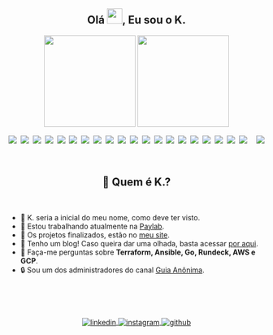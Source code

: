 <h2 align="center">Olá <img src="https://raw.githubusercontent.com/kaueMarques/kaueMarques/master/hi.gif" width="30px">,
  Eu sou o K.</h2>
<p align="center">
  <a><img height="180em" src="https://github-readme-stats.vercel.app/api?username=stephan-lopes&show_icons=true&theme=github_dark&include_all_commits=true&count_private=true" /></a>
  <a> <img height="180em" src="https://github-readme-stats.vercel.app/api/top-langs/?username=stephan-lopes&layout=compact&langs_count=7&theme=github_dark" /></a>
</p>
<a href="https://stephan-lopes.github.io"><img align="right" src="https://gist.githubusercontent.com/stephan-lopes/26c930964dea34c8016f78f74359ebfc/raw/ea2df8510db933babad7e99fdd151a8a436364c0/profile-card.svg" /></a>

<a href><img src="https://img.shields.io/badge/-Linux-05122A?style=flat&logo=linux" /></a>&nbsp;
<a href><img src="https://img.shields.io/badge/-Go-05122A?style=flat&logo=go" /></a>&nbsp;
<a href><img src="https://img.shields.io/badge/-Git-05122A?style=flat&logo=git" /></a>&nbsp;
<a href><img src="https://img.shields.io/badge/-Bash-05122A?style=flat&logo=gnu-bash" /></a>&nbsp;
<a href><img src="https://img.shields.io/badge/-Docker-05122A?style=flat&logo=docker" /></a>&nbsp;
<a href><img src="https://img.shields.io/badge/-Jenkins-05122A?style=flat&logo=jenkins&logoColor=white" /></a>&nbsp;
<a href><img src="https://img.shields.io/badge/-Ansible-05122A?style=flat&logo=ansible" /></a>&nbsp;
<a href><img src="https://img.shields.io/badge/-Vagrant-05122A?style=flat&logo=vagrant" /></a>&nbsp;
<a href><img src="https://img.shields.io/badge/-Terraform-05122A?style=flat&logo=terraform" /></a>&nbsp;
<a href><img src="https://img.shields.io/badge/-Packer-05122A?style=flat&logo=packer" /></a>&nbsp;
<a href><img src="https://img.shields.io/badge/-Consul-05122A?style=flat&logo=consul" /></a>&nbsp;
<a href><img src="https://img.shields.io/badge/-DigitalOcean-05122A?style=flat&logo=digitalocean" /></a>&nbsp;
<a href><img src="https://img.shields.io/badge/-GCP-05122A?style=flat&logo=google-cloud" /></a>&nbsp;
<a href><img src="https://img.shields.io/badge/-AWS-05122A?style=flat&logo=amazon-aws&logoColor=yellow" /></a>&nbsp;
<a href><img src="https://img.shields.io/badge/-OpenVPN-05122A?style=flat&logo=openvpn" /></a>&nbsp;
<a href><img src="https://img.shields.io/badge/-Apache-05122A?style=flat&logo=apache" /></a>&nbsp;
<a href><img src="https://img.shields.io/badge/-NGinX-05122A?style=flat&logo=nginx" /></a>&nbsp;
<a href><img src="https://img.shields.io/badge/-Graylog-05122A?style=flat&logo=graylog" /></a>&nbsp;
<a href><img src="https://img.shields.io/badge/-Prometheus-05122A?style=flat&logo=prometheus" /></a>&nbsp;
<a href><img src="https://img.shields.io/badge/-Grafana-05122A?style=flat&logo=grafana" /></a>&nbsp;

<br>

<h2 align="center">🤔 Quem é K.?</h2>
<br>
<ul>
  <li>🤣 K. seria a inicial do meu nome, como deve ter visto.</li>
  <li>💼 Estou trabalhando atualmente na <a href="https://paylab.com.br">Paylab</a>.</li>
  <li>🚀 Os projetos finalizados, estão no <a href="https://stephan-lopes.github.io">meu site</a>.</li>
  <li>📝 Tenho um blog! Caso queira dar uma olhada, basta acessar <a href="https://stephan-lopes.github.io/blog/">por aqui</a>.</li>
  <li>💬 Faça-me perguntas sobre <b>Terraform, Ansible, Go, Rundeck, AWS e GCP</b>.</li>
  <li>🔒 Sou um dos administradores do canal <a href="https://guiaanonima.com">Guia Anônima</a>.</li>
</ul>

<br>
<br>
<br>


<p align="center">
  <a href="https://linkedin.com/in/kevenstephan" target="_blank">
    <img align="center" src="https://img.shields.io/badge/-LinkedIn-05122A?style=flat&logo=linkedin" alt="linkedin" />
  </a>
  <a href="https://instagram.com/keven_slopes" target="_blank">
    <img align="center" src="https://img.shields.io/badge/-Instagram-05122A?style=flat&logo=instagram"
      alt="instagram" />
  </a>
  <a href="https://github.com/stephan-lopes" target="_blank">
    <img align="center" src="https://img.shields.io/badge/-GitHub-05122A?style=flat&logo=github" alt="github" />
  </a>
  <!-- <a href="https://youtube.com/" target="_blank">
 <img align="center" src="https://img.shields.io/badge/-blank-05122A?style=flat&logo=youtube" alt="youtube"/>
</a> -->
</p>
